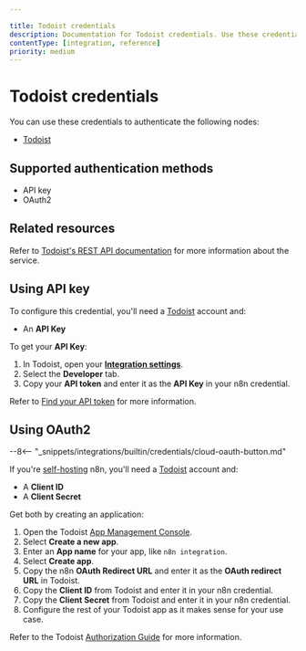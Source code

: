 ```yaml
---

title: Todoist credentials
description: Documentation for Todoist credentials. Use these credentials to authenticate Todoist in n8n, a workflow automation platform.
contentType: [integration, reference]
priority: medium
---
```


# Todoist credentials

You can use these credentials to authenticate the following nodes:

- [Todoist](/integrations/builtin/app-nodes/n8n-nodes-base.todoist.md)

## Supported authentication methods

- API key
- OAuth2

## Related resources

Refer to [Todoist's REST API documentation](https://developer.todoist.com/rest/v2/#overview) for more information about the service.

## Using API key

To configure this credential, you'll need a [Todoist](https://todoist.com/) account and:

- An **API Key**

To get your **API Key**:

1. In Todoist, open your [**Integration settings**](https://todoist.com/prefs/integrations).
2. Select the **Developer** tab.
3. Copy your **API token** and enter it as the **API Key** in your n8n credential.

Refer to [Find your API token](https://todoist.com/help/articles/find-your-api-token-Jpzx9IIlB) for more information.

## Using OAuth2

--8<-- "_snippets/integrations/builtin/credentials/cloud-oauth-button.md"

If you're [self-hosting](/hosting/index.md) n8n, you'll need a [Todoist](https://todoist.com/) account and:

- A **Client ID**
- A **Client Secret**

Get both by creating an application:

1. Open the Todoist [App Management Console](https://developer.todoist.com/appconsole.html).
2. Select **Create a new app**.
3. Enter an **App name** for your app, like `n8n integration`.
4. Select **Create app**.
5. Copy the n8n **OAuth Redirect URL** and enter it as the **OAuth redirect URL** in Todoist.
6. Copy the **Client ID** from Todoist and enter it in your n8n credential.
7. Copy the **Client Secret** from Todoist and enter it in your n8n credential.
8. Configure the rest of your Todoist app as it makes sense for your use case.

Refer to the Todoist [Authorization Guide](https://developer.todoist.com/guides/#authorization) for more information.
